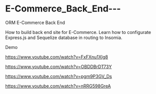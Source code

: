 # E-Commerce_Back_End---

ORM E-Commerce Back End

How to build back end site for E-Commerce. Learn how to configurate Express.js and Sequelize database in routing to Insomia.

Demo

https://www.youtube.com/watch?v=FxFXnu1Xlg8

https://www.youtube.com/watch?v=OBDDBrDT73Y

https://www.youtube.com/watch?v=pgm9P3GV_Ds

https://www.youtube.com/watch?v=nRRG598GreA










